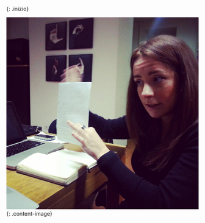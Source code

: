 <!-- Questo è un test Questo è un test 
Questo è un test Questo è un test 
Questo è un test Questo è un test 
Questo è un test Questo è un test 
Questo è un test Questo è un test  -->
{: .inizio}


![elena](images/sarah.jpg)
{: .content-image}




